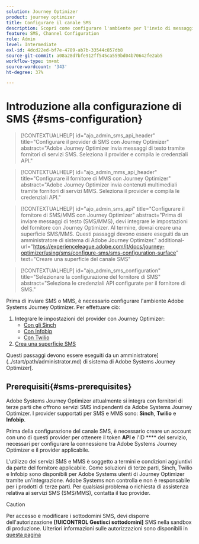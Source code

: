 ```yaml
---
solution: Journey Optimizer
product: journey optimizer
title: Configurare il canale SMS
description: Scopri come configurare l'ambiente per l'invio di messaggi di testo con Journey Optimizer
feature: SMS, Channel Configuration
role: Admin
level: Intermediate
exl-id: 4dcd22ed-bf7e-4789-ab7b-33544c857db8
source-git-commit: a08a28d7bfe912ff545ca559bd04b70642fe2ab5
workflow-type: tm+mt
source-wordcount: '343'
ht-degree: 37%

---
```


# Introduzione alla configurazione di SMS {#sms-configuration}

>[!CONTEXTUALHELP]
>id="ajo_admin_sms_api_header"
>title="Configurare il provider di SMS con Journey Optimizer"
>abstract="Adobe Journey Optimizer invia messaggi di testo tramite fornitori di servizi SMS. Seleziona il provider e compila le credenziali API."

>[!CONTEXTUALHELP]
>id="ajo_admin_mms_api_header"
>title="Configurare il fornitore di MMS con Journey Optimizer"
>abstract="Adobe Journey Optimizer invia contenuti multimediali tramite fornitori di servizi MMS. Seleziona il provider e compila le credenziali API."

>[!CONTEXTUALHELP]
>id="ajo_admin_sms_api"
>title="Configurare il fornitore di SMS/MMS con Journey Optimizer"
>abstract="Prima di inviare messaggi di testo (SMS/MMS), devi integrare le impostazioni del fornitore con Journey Optimizer. Al termine, dovrai creare una superficie SMS/MMS. Questi passaggi devono essere eseguiti da un amministratore di sistema di Adobe Journey Optimizer."
>additional-url="https://experienceleague.adobe.com/it/docs/journey-optimizer/using/sms/configure-sms/sms-configuration-surface" text="Creare una superficie del canale SMS"

>[!CONTEXTUALHELP]
>id="ajo_admin_sms_configuration"
>title="Selezionare la configurazione del fornitore di SMS"
>abstract="Seleziona le credenziali API configurate per il fornitore di SMS."

Prima di inviare SMS o MMS, è necessario configurare l&#39;ambiente Adobe Systems Journey Optimizer. Per effettuare ciò:

1. Integrare le impostazioni del provider con Journey Optimizer:
   * [Con gli Sinch](sms-configuration-sinch.md)
   * [Con Infobip](sms-configuration-infobip.md)
   * [Con Twilio](sms-configuration-twilio.md)
1. [Crea una superficie SMS](sms-configuration-surface.md)

Questi passaggi devono essere eseguiti da un amministratore](../start/path/administrator.md) di sistema di Adobe Systems Journey Optimizer[.

## Prerequisiti{#sms-prerequisites}

Adobe Systems Journey Optimizer attualmente si integra con fornitori di terze parti che offrono servizi SMS indipendenti da Adobe Systems Journey Optimizer. I provider supportati per SMS e MMS sono: **Sinch**, **Twilio** e **Infobip**.

Prima della configurazione del canale SMS, è necessario creare un account con uno di questi provider per ottenere il token **API e** l&#39;ID **** del servizio, necessari per configurare la connessione tra Adobe Systems Journey Optimizer e il provider applicabile.

L&#39;utilizzo dei servizi SMS e MMS è soggetto a termini e condizioni aggiuntivi da parte del fornitore applicabile. Come soluzioni di terze parti, Sinch, Twilio e Infobip sono disponibili per Adobe Systems utenti di Journey Optimizer tramite un&#39;integrazione. Adobe Systems non controlla e non è responsabile per i prodotti di terze parti. Per qualsiasi problema o richiesta di assistenza relativa ai servizi SMS (SMS/MMS), contatta il tuo provider.

>[!CAUTION]
>
>Per accesso e modificare i sottodomini SMS, devi disporre dell&#39;autorizzazione **[!UICONTROL Gestisci sottodomini]** SMS nella sandbox di produzione. Ulteriori informazioni sulle autorizzazioni sono disponibili in [questa pagina](../administration/high-low-permissions.md#administration-permissions)
>

